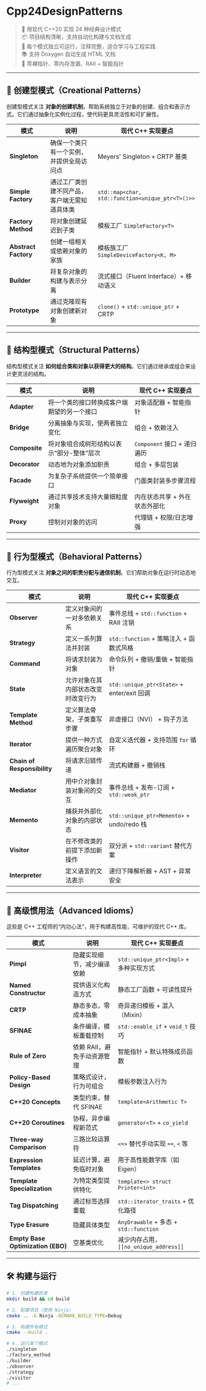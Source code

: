 # Cpp24DesignPatterns

> 🎯 用现代 C++20 实现 24 种经典设计模式  
> 📦 项目结构清晰，支持自动化构建与文档生成  
> 🧩 每个模式独立可运行，注释完整，适合学习与工程实践  
> 📚 支持 Doxygen 自动生成 HTML 文档  
> 🚀 零裸指针、零内存泄漏、RAII + 智能指针

---

## 🧱 创建型模式（Creational Patterns）

创建型模式关注 **对象的创建机制**，帮助系统独立于对象的创建、组合和表示方式。它们通过抽象化实例化过程，使代码更具灵活性和可扩展性。

| 模式 | 说明 | 现代 C++ 实现要点 |
|------|------|------------------|
| **Singleton** | 确保一个类只有一个实例，并提供全局访问点 | Meyers' Singleton + CRTP 基类 |
| **Simple Factory** | 通过工厂类创建不同产品，客户端无需知道具体类 | `std::map<char, std::function<unique_ptr<T>()>>` |
| **Factory Method** | 将对象创建延迟到子类 | 模板工厂 `SimpleFactory<T>` |
| **Abstract Factory** | 创建一组相关或依赖对象的家族 | 模板族工厂 `SimpleDeviceFactory<K, M>` |
| **Builder** | 将复杂对象的构建与表示分离 | 流式接口（Fluent Interface）+ 移动语义 |
| **Prototype** | 通过克隆现有对象创建新对象 | `clone()` + `std::unique_ptr` + CRTP |

---

## 🔗 结构型模式（Structural Patterns）

结构型模式关注 **如何组合类和对象以获得更大的结构**。它们通过继承或组合来设计更灵活的结构。

| 模式 | 说明 | 现代 C++ 实现要点 |
|------|------|------------------|
| **Adapter** | 将一个类的接口转换成客户端期望的另一个接口 | 对象适配器 + 智能指针 |
| **Bridge** | 分离抽象与实现，使两者独立变化 | 组合 + 依赖注入 |
| **Composite** | 将对象组合成树形结构以表示“部分-整体”层次 | `Component` 接口 + 递归遍历 |
| **Decorator** | 动态地为对象添加职责 | 组合 + 多层包装 |
| **Facade** | 为复杂子系统提供一个简单接口 | 门面类封装多步骤流程 |
| **Flyweight** | 通过共享技术支持大量细粒度对象 | 内在状态共享 + 外在状态外部化 |
| **Proxy** | 控制对对象的访问 | 代理链 + 权限/日志增强 |

---

## 🔄 行为型模式（Behavioral Patterns）

行为型模式关注 **对象之间的职责分配与通信机制**。它们帮助对象在运行时动态地交互。

| 模式 | 说明 | 现代 C++ 实现要点 |
|------|------|------------------|
| **Observer** | 定义对象间的一对多依赖关系 | 事件总线 + `std::function` + RAII 注销 |
| **Strategy** | 定义一系列算法并封装 | `std::function` + 策略注入 + 函数式风格 |
| **Command** | 将请求封装为对象 | 命令队列 + 撤销/重做 + 智能指针 |
| **State** | 允许对象在其内部状态改变时改变行为 | `std::unique_ptr<State>` + enter/exit 回调 |
| **Template Method** | 定义算法骨架，子类重写步骤 | 非虚接口（NVI） + 钩子方法 |
| **Iterator** | 提供一种方式遍历聚合对象 | 自定义迭代器 + 支持范围 `for` 循环 |
| **Chain of Responsibility** | 将请求沿链传递 | 流式构建器 + 撤销栈 |
| **Mediator** | 用中介对象封装对象间的交互 | 事件总线 + 发布-订阅 + `std::weak_ptr` |
| **Memento** | 捕获并外部化对象的内部状态 | `std::unique_ptr<Memento>` + undo/redo 栈 |
| **Visitor** | 在不修改类的前提下添加新操作 | 双分派 + `std::variant` 替代方案 |
| **Interpreter** | 定义语言的文法表示 | 递归下降解析器 + AST + 异常安全 |

---
## 🔧 高级惯用法（Advanced Idioms）

这些是 C++ 工程师的“内功心法”，用于构建高性能、可维护的现代 C++ 库。

| 模式 | 说明 | 现代 C++ 实现要点 |
|------|------|------------------|
| **Pimpl** | 隐藏实现细节，减少编译依赖 | `std::unique_ptr<Impl>` + 多种实现方式 |
| **Named Constructor** | 提供语义化构造方式 | 静态工厂函数 + 可读性提升 |
| **CRTP** | 静态多态，零成本抽象 | 奇异递归模板 + 混入（Mixin） |
| **SFINAE** | 条件编译，模板重载控制 | `std::enable_if` + `void_t` 技巧 |
| **Rule of Zero** | 依赖 RAII，避免手动资源管理 | 智能指针 + 默认特殊成员函数 |
| **Policy-Based Design** | 策略式设计，行为可组合 | 模板参数注入行为 |
| **C++20 Concepts** | 类型约束，替代 SFINAE | `template<Arithmetic T>` |
| **C++20 Coroutines** | 协程，异步编程新范式 | `generator<T>` + `co_yield` |
| **Three-way Comparison** | 三路比较运算符 | `<=>` 替代手动实现 `==`, `<` 等 |
| **Expression Templates** | 延迟计算，避免临时对象 | 用于高性能数学库（如 Eigen） |
| **Template Specialization** | 为特定类型提供特化 | `template<> struct Printer<int>` |
| **Tag Dispatching** | 通过标签选择重载 | `std::iterator_traits` + 优化路径 |
| **Type Erasure** | 隐藏具体类型 | `AnyDrawable` + 多态 + `std::function` |
| **Empty Base Optimization (EBO)** | 空基类优化 | 减少内存占用，`[[no_unique_address]]` |

---


## 🛠 构建与运行

```bash
# 1. 创建构建目录
mkdir build && cd build

# 2. 配置项目（使用 Ninja）
cmake .. -G Ninja -DCMAKE_BUILD_TYPE=Debug

# 3. 构建所有模式
cmake --build .

# 4. 运行某个模式
./singleton
./factory_method
./builder
./observer
./strategy
./visitor
# ...
```
